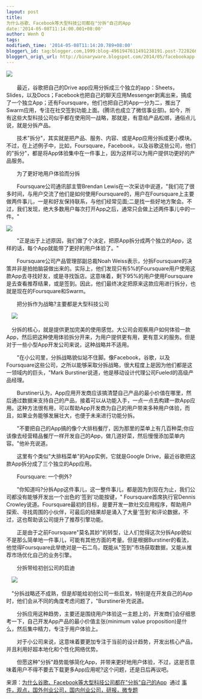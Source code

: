 ```yaml
--- 
layout: post 
title:
为什么谷歌、Facebook等大型科技公司都在"分拆"自己的App 
date:'2014-05-08T11:14:00.001+08:00' 
author: Wenh Q
tags:
modified\_time: '2014-05-08T11:14:20.789+08:00' 
blogger\_id: tag:blogger.com,1999:blog-4961947611491238191.post-7228266070892911291
blogger\_orig\_url: http://binaryware.blogspot.com/2014/05/facebookapp.html
---
```


![](https://images-blogger-opensocial.googleusercontent.com/gadgets/proxy?url=http%3A%2F%2Fwww.kuailiyu.com%2Fuploadfile%2F2014%2F0507%2F20140507050954399.jpg&container=blogger&gadget=a&rewriteMime=image%2F*)　



　　最近，谷歌把自己的Drive
app应用分拆成三个独立的app：Sheets，Slides，以及Docs；Facebook也把自己的聊天应用Messenger剥离出来，搞成了一个独立App；还有Foursquare，他们也把自己的App一分为二，推出了Swarm应用，专注在社交签到功能上面。(腾讯也成立了微信事业部)。如今，所有这些大型科技公司似乎都在使用同一战略，那就是，有意给产品松绑，通俗点儿说，就是分拆产品。



　　技术"拆分"，其实就是把产品、服务、内容、或是App应用分拆成更小模块。不过，在上述例子中，比如，Foursquare，Facebook，以及谷歌这些公司，他们的"拆分"，都是将App体验集中在一件事上，因为这样可以为用户提供功更好的产品服务。



　　为了更好地用户体验而分拆



　　Foursquare公司通讯部主管Brendan
Lewis在一次采访中说道，"我们花了很多时间，与用户交流了他们是如何使用Foursquare的，用户在Foursquare上主要做两件事儿，一是和好友保持联系，与他们经常见面;二是找一些好地方聚会。不过，我们发现，绝大多数用户每次打开App之后，通常只会做上述两件事儿中的一件。"



![](https://images-blogger-opensocial.googleusercontent.com/gadgets/proxy?url=http%3A%2F%2Fwww.kuailiyu.com%2Fuploadfile%2F2014%2F0507%2F20140507050953103.png&container=blogger&gadget=a&rewriteMime=image%2F*)



　　"正是出于上述原因，我们做了个决定，把原App拆分成两个独立的App，这样的话，每个App就能带了更好的用户体验了。"



　　Foursquare公司产品管理部副总裁Noah
Weiss表示，分拆Foursquare的决策并非是拍拍脑袋做出来的。实际上，他们发现只有5%的Foursquare用户使用这款App去寻找好友，或是寻找饭店。这意味着，剩下95%的用户使用Foursquare是去查看推荐结果，或是签到。因此，他们最终决定把原来这款应用进行拆分，也就是现在的Foursquare和Swarm。



　　把分拆作为战略?主要都是大型科技公司



　![](https://images-blogger-opensocial.googleusercontent.com/gadgets/proxy?url=http%3A%2F%2Fwww.kuailiyu.com%2Fuploadfile%2F2014%2F0507%2F20140507050953740.png&container=blogger&gadget=a&rewriteMime=image%2F*)



　分拆的核心，就是提供更加完美的使用感觉。大公司会观察用户如何体验一款App，然后把这种使用体验拆分开来，为用户提供更有用，更有意义的服务。但是对于一些小型App开发公司来说，这种战略并不适用。



　　"在小公司里，分拆战略貌似站不住脚。像Facebook，谷歌，以及Foursquare这些公司，之所以能够采取分拆战略，很大程度上是因为他们都是这一领域内的巨头，"Mark
Burstiner说道，他是移动设计代理公司Fueled的高级产品经理。



　　Burstiner认为，App应用开发商应该搞清楚自己产品的最小价值在哪里，然后通过数据来支持自己的产品，接着可以从功能入手，一点一点去构建一款App应用。这种方法很有用，可以帮助App开发商为自己的用户带来多种用户体验，而且，如果业务能够发展壮大，也便于未来进行功能分拆。



　　"不要把自己的App搞的像个大排档餐厅，因为那里的菜单上有几百种菜;你应该像去经营精品餐厅一样开发自己的App，做几道好菜，然后慢慢添加菜单内容。"他补充说道。



　　这里有个类似"大排档菜单"的App实例，它就是Google
Drive，最近谷歌把这款App拆分成了三个独立的App应用。



　　Foursquare: 一个例外?



　　"你知道吗?分拆App这件事儿，这一整件事儿，都是因为到现在为止，我们公司都没有能够开发出一个出色的'签到'功能按键，"
Foursquare首席执行官Dennis
Crowley说道。Foursquare最初的目标，是要开发一款社交应用程序，帮助用户探索、寻找周围的小伙伴，可最后的结果却是涌入了大量'签到'和评论数据，不过，这也帮助该公司提升了推荐引擎功能。



　　正是由于之前Foursquare"莫名其妙"的转型，让人们觉得这次分拆App貌似不是那么简单地一件事儿，可能有其他方面的考量。但是根据Burstiner的看法，他觉得Foursquare此举绝对是一石二鸟，既能从"签到"市场获取数据，又能从推荐市场优化自己的业务引擎。



　　分拆带给初创公司的启迪



　![](https://images-blogger-opensocial.googleusercontent.com/gadgets/proxy?url=http%3A%2F%2Fwww.kuailiyu.com%2Fuploadfile%2F2014%2F0507%2F20140507050953375.png&container=blogger&gadget=a&rewriteMime=image%2F*)



　"分拆战略还不成熟，但是却能给初创公司一些启发，特别是在开发自己的App时，他们会从不同的角度考虑问题了，"Burstiner补充说道。



　　分拆应用这种趋势，主要还是围绕用户体验这一主题上的，开发商们会仔细思考一下，自己开发App产品的最小价值主张(minimum
value proposition)是什么，然后集中精力，专注于用户体验上。



　　对于小公司来说，这意味着要更加专注于当前的设计趋势，开发出核心产品，并且利用好超本地化和个性化网络优势。



　　但愿这种"分拆"趋势能够简化App，并带来更好地用户体验，不过，这是否意味着用户不得不要去下载更多App应用呢?这个问题，还是日后再议吧。
<div>




</div>

<div>

来源：[为什么谷歌、Facebook等大型科技公司都在"分拆"自己的App](http://www.kuailiyu.com/article/9727.html)  通过 [事件，观点，国外创业公司，国内创业公司，研报，微专题](http://www.kuailiyu.com/)

</div>
